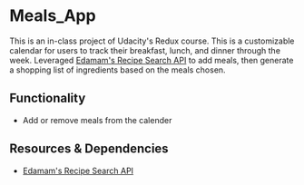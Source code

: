 # Meals_App

This is an in-class project of Udacity's Redux course. This is a customizable calendar for users to track their breakfast, lunch, and dinner through the week. Leveraged [Edamam's Recipe Search API](https://developer.edamam.com/edamam-recipe-api) to add meals, then generate a shopping list of ingredients based on the meals chosen.

## Functionality

* Add or remove meals from the calender

## Resources & Dependencies

* [Edamam's Recipe Search API](https://developer.edamam.com/edamam-recipe-api)

